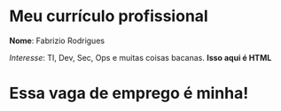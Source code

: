 # Meu currículo profissional

**Nome**: Fabrizio Rodrigues

*Interesse*: TI, Dev, Sec, Ops e muitas coisas bacanas.
<strong>Isso aqui é HTML</strong>

# Essa vaga de emprego é minha!